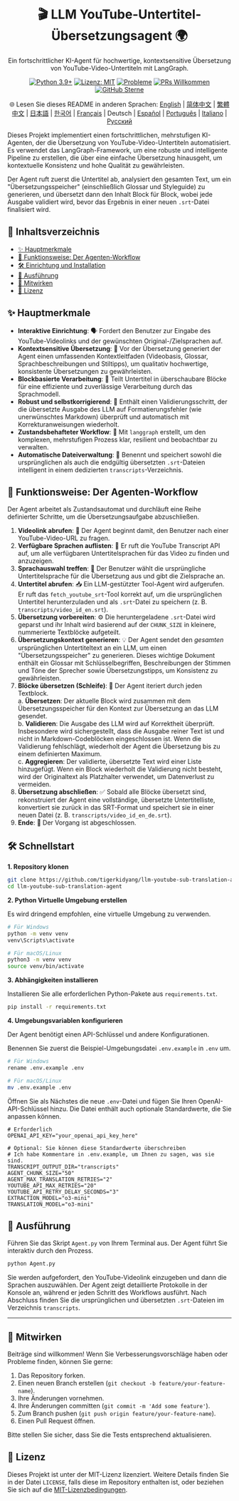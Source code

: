 <div align="center">
  <h1>🎬 LLM YouTube-Untertitel-Übersetzungsagent 🌍</h1>
  <p>
    Ein fortschrittlicher KI-Agent für hochwertige, kontextsensitive Übersetzung von YouTube-Video-Untertiteln mit LangGraph.
  </p>
  <p>
    <!-- Badges -->
    <a href="https://www.python.org/"><img src="https://img.shields.io/badge/Python-3.9%2B-blue.svg" alt="Python 3.9+"></a>
    <a href="https://opensource.org/licenses/MIT"><img src="https://img.shields.io/badge/License-MIT-yellow.svg" alt="Lizenz: MIT"></a>
    <a href="https://github.com/tigerkidyang/llm-youtube-sub-translation-agent/issues"><img src="https://img.shields.io/github/issues/tigerkidyang/llm-youtube-sub-translation-agent" alt="Probleme"></a>
    <a href="https://github.com/tigerkidyang/llm-youtube-sub-translation-agent/pulls"><img src="https://img.shields.io/badge/PRs-welcome-brightgreen.svg" alt="PRs Willkommen"></a>
    <a href="https://github.com/tigerkidyang/llm-youtube-sub-translation-agent/stargazers"><img src="https://img.shields.io/github/stars/tigerkidyang/llm-youtube-sub-translation-agent?style=social" alt="GitHub Sterne"></a>
  </p>
  <p>
    🌐 Lesen Sie dieses README in anderen Sprachen:
    <a href="README.md">English</a> | <a href="README_zh.md">简体中文</a> | <a href="README_zh_TW.md">繁體中文</a> | <a href="README_ja.md">日本語</a> | <a href="README_ko.md">한국어</a> | <a href="README_fr.md">Français</a> | Deutsch | <a href="README_es.md">Español</a> | <a href="README_pt.md">Português</a> | <a href="README_it.md">Italiano</a> | <a href="README_ru.md">Русский</a>
  </p>
</div>

Dieses Projekt implementiert einen fortschrittlichen, mehrstufigen KI-Agenten, der die Übersetzung von YouTube-Video-Untertiteln automatisiert. Es verwendet das LangGraph-Framework, um eine robuste und intelligente Pipeline zu erstellen, die über eine einfache Übersetzung hinausgeht, um kontextuelle Konsistenz und hohe Qualität zu gewährleisten.

Der Agent ruft zuerst die Untertitel ab, analysiert den gesamten Text, um ein "Übersetzungsspeicher" (einschließlich Glossar und Styleguide) zu generieren, und übersetzt dann den Inhalt Block für Block, wobei jede Ausgabe validiert wird, bevor das Ergebnis in einer neuen `.srt`-Datei finalisiert wird.

## 📖 Inhaltsverzeichnis

- [✨ Hauptmerkmale](#-hauptmerkmale)
- [🚀 Funktionsweise: Der Agenten-Workflow](#-funktionsweise-der-agenten-workflow)
- [🛠️ Einrichtung und Installation](#️-einrichtung-und-installation)
- [🏃 Ausführung](#-ausführung)
- [🤝 Mitwirken](#-mitwirken)
- [📄 Lizenz](#-lizenz)

## ✨ Hauptmerkmale

-   **Interaktive Einrichtung**: 🗣️ Fordert den Benutzer zur Eingabe des YouTube-Videolinks und der gewünschten Original-/Zielsprachen auf.
-   **Kontextsensitive Übersetzung**: 🧠 Vor der Übersetzung generiert der Agent einen umfassenden Kontextleitfaden (Videobasis, Glossar, Sprachbeschreibungen und Stiltipps), um qualitativ hochwertige, konsistente Übersetzungen zu gewährleisten.
-   **Blockbasierte Verarbeitung**: 🧩 Teilt Untertitel in überschaubare Blöcke für eine effiziente und zuverlässige Verarbeitung durch das Sprachmodell.
-   **Robust und selbstkorrigierend**: 💪 Enthält einen Validierungsschritt, der die übersetzte Ausgabe des LLM auf Formatierungsfehler (wie unerwünschtes Markdown) überprüft und automatisch mit Korrekturanweisungen wiederholt.
-   **Zustandsbehafteter Workflow**: 🔄 Mit `langgraph` erstellt, um den komplexen, mehrstufigen Prozess klar, resilient und beobachtbar zu verwalten.
-   **Automatische Dateiverwaltung**: 📂 Benennt und speichert sowohl die ursprünglichen als auch die endgültig übersetzten `.srt`-Dateien intelligent in einem dedizierten `transcripts`-Verzeichnis.

## 🚀 Funktionsweise: Der Agenten-Workflow

Der Agent arbeitet als Zustandsautomat und durchläuft eine Reihe definierter Schritte, um die Übersetzungsaufgabe abzuschließen.

1.  **Videolink abrufen**: 🔗 Der Agent beginnt damit, den Benutzer nach einer YouTube-Video-URL zu fragen.
2.  **Verfügbare Sprachen auflisten**: 📜 Er ruft die YouTube Transcript API auf, um alle verfügbaren Untertitelsprachen für das Video zu finden und anzuzeigen.
3.  **Sprachauswahl treffen**: 🎯 Der Benutzer wählt die ursprüngliche Untertitelsprache für die Übersetzung aus und gibt die Zielsprache an.
4.  **Untertitel abrufen**: 📥 Ein LLM-gestützter Tool-Agent wird aufgerufen. Er ruft das `fetch_youtube_srt`-Tool korrekt auf, um die ursprünglichen Untertitel herunterzuladen und als `.srt`-Datei zu speichern (z. B. `transcripts/video_id_en.srt`).
5.  **Übersetzung vorbereiten**: ⚙️ Die heruntergeladene `.srt`-Datei wird geparst und ihr Inhalt wird basierend auf der `CHUNK_SIZE` in kleinere, nummerierte Textblöcke aufgeteilt.
6.  **Übersetzungskontext generieren**: 💡 Der Agent sendet den *gesamten* ursprünglichen Untertiteltext an ein LLM, um einen "Übersetzungsspeicher" zu generieren. Dieses wichtige Dokument enthält ein Glossar mit Schlüsselbegriffen, Beschreibungen der Stimmen und Töne der Sprecher sowie Übersetzungstipps, um Konsistenz zu gewährleisten.
7.  **Blöcke übersetzen (Schleife)**: 🔁 Der Agent iteriert durch jeden Textblock.  
    a.  **Übersetzen**: Der aktuelle Block wird zusammen mit dem Übersetzungsspeicher für den Kontext zur Übersetzung an das LLM gesendet.  
    b.  **Validieren**: Die Ausgabe des LLM wird auf Korrektheit überprüft. Insbesondere wird sichergestellt, dass die Ausgabe reiner Text ist und nicht in Markdown-Codeblöcken eingeschlossen ist. Wenn die Validierung fehlschlägt, wiederholt der Agent die Übersetzung bis zu einem definierten Maximum.  
    c.  **Aggregieren**: Der validierte, übersetzte Text wird einer Liste hinzugefügt. Wenn ein Block wiederholt die Validierung nicht besteht, wird der Originaltext als Platzhalter verwendet, um Datenverlust zu vermeiden.  
8.  **Übersetzung abschließen**: ✅ Sobald alle Blöcke übersetzt sind, rekonstruiert der Agent eine vollständige, übersetzte Untertitelliste, konvertiert sie zurück in das SRT-Format und speichert sie in einer neuen Datei (z. B. `transcripts/video_id_en_de.srt`).
9.  **Ende**: 🎉 Der Vorgang ist abgeschlossen.

## 🛠️ Schnellstart

**1. Repository klonen**

```bash
git clone https://github.com/tigerkidyang/llm-youtube-sub-translation-agent.git
cd llm-youtube-sub-translation-agent
```

**2. Python Virtuelle Umgebung erstellen**

Es wird dringend empfohlen, eine virtuelle Umgebung zu verwenden.

```bash
# Für Windows
python -m venv venv
venv\Scripts\activate

# Für macOS/Linux
python3 -m venv venv
source venv/bin/activate
```

**3. Abhängigkeiten installieren**

Installieren Sie alle erforderlichen Python-Pakete aus `requirements.txt`.

```bash
pip install -r requirements.txt
```

**4. Umgebungsvariablen konfigurieren**

Der Agent benötigt einen API-Schlüssel und andere Konfigurationen.

Benennen Sie zuerst die Beispiel-Umgebungsdatei `.env.example` in `.env` um.

```bash
# Für Windows
rename .env.example .env

# Für macOS/Linux
mv .env.example .env
```

Öffnen Sie als Nächstes die neue `.env`-Datei und fügen Sie Ihren OpenAI-API-Schlüssel hinzu. Die Datei enthält auch optionale Standardwerte, die Sie anpassen können.

```env
# Erforderlich
OPENAI_API_KEY="your_openai_api_key_here"

# Optional: Sie können diese Standardwerte überschreiben
# Ich habe Kommentare in .env.example, um Ihnen zu sagen, was sie sind.
TRANSCRIPT_OUTPUT_DIR="transcripts"
AGENT_CHUNK_SIZE="50"
AGENT_MAX_TRANSLATION_RETRIES="2"
YOUTUBE_API_MAX_RETRIES="20"
YOUTUBE_API_RETRY_DELAY_SECONDS="3"
EXTRACTION_MODEL="o3-mini"
TRANSLATION_MODEL="o3-mini"
```

## 🏃 Ausführung

Führen Sie das Skript `Agent.py` von Ihrem Terminal aus. Der Agent führt Sie interaktiv durch den Prozess.

```bash
python Agent.py
```

Sie werden aufgefordert, den YouTube-Videolink einzugeben und dann die Sprachen auszuwählen. Der Agent zeigt detaillierte Protokolle in der Konsole an, während er jeden Schritt des Workflows ausführt. Nach Abschluss finden Sie die ursprünglichen und übersetzten `.srt`-Dateien im Verzeichnis `transcripts`.

---

## 🤝 Mitwirken

Beiträge sind willkommen! Wenn Sie Verbesserungsvorschläge haben oder Probleme finden, können Sie gerne:

1.  Das Repository forken.
2.  Einen neuen Branch erstellen (`git checkout -b feature/your-feature-name`).
3.  Ihre Änderungen vornehmen.
4.  Ihre Änderungen committen (`git commit -m 'Add some feature'`).
5.  Zum Branch pushen (`git push origin feature/your-feature-name`).
6.  Einen Pull Request öffnen.

Bitte stellen Sie sicher, dass Sie die Tests entsprechend aktualisieren.

## 📄 Lizenz

Dieses Projekt ist unter der MIT-Lizenz lizenziert. Weitere Details finden Sie in der Datei `LICENSE`, falls diese im Repository enthalten ist, oder beziehen Sie sich auf die [MIT-Lizenzbedingungen](https://opensource.org/licenses/MIT).
